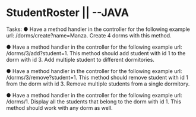 # StudentRoster || --JAVA
Tasks:
● Have a method handler in the controller for the following example url: /dorms/create?name=Manza. Create 4 dorms with this method.

● Have a method handler in the controller for the following example url: /dorms/3/add?student=1. This method should add student with id 1 to the dorm with id 3. Add multiple student to different dormitories.

● Have a method handler in the controller for the following example url: /dorms/3/remove?student=1. This method should remove student with id 1 from the dorm with id 3. Remove multiple students from a single dormitory.

● Have a method handler in the controller for the following example url: /dorms/1. Display all the students that belong to the dorm with id 1. This method should work with any dorm as well.
